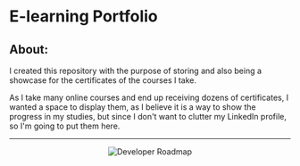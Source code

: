 <h1>E-learning Portfolio</h1>

<h2>About:</h2>

I created this repository with the purpose of storing and also being a showcase for the certificates of the courses I take.

As I take many online courses and end up receiving dozens of certificates, I wanted a space to display them, as I believe it is a way to show the progress in my studies, but since I don't want to clutter my LinkedIn profile, so I'm going to put them here.

---

<p align="center">

<img src="https://media.giphy.com/media/jAe22Ec5iICCk/giphy.gif" alt="Developer Roadmap" width="" height="">

</p>
